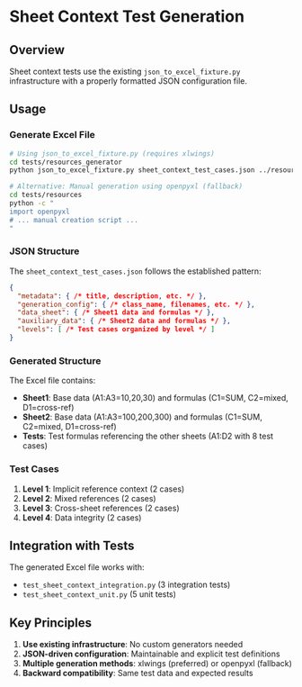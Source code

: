 # Sheet Context Test Generation

## Overview

Sheet context tests use the existing `json_to_excel_fixture.py` infrastructure with a properly formatted JSON configuration file.

## Usage

### Generate Excel File

```bash
# Using json_to_excel_fixture.py (requires xlwings)
cd tests/resources_generator
python json_to_excel_fixture.py sheet_context_test_cases.json ../resources

# Alternative: Manual generation using openpyxl (fallback)
cd tests/resources
python -c "
import openpyxl
# ... manual creation script ...
"
```

### JSON Structure

The `sheet_context_test_cases.json` follows the established pattern:

```json
{
  "metadata": { /* title, description, etc. */ },
  "generation_config": { /* class_name, filenames, etc. */ },
  "data_sheet": { /* Sheet1 data and formulas */ },
  "auxiliary_data": { /* Sheet2 data and formulas */ },
  "levels": [ /* Test cases organized by level */ ]
}
```

### Generated Structure

The Excel file contains:
- **Sheet1**: Base data (A1:A3=10,20,30) and formulas (C1=SUM, C2=mixed, D1=cross-ref)
- **Sheet2**: Base data (A1:A3=100,200,300) and formulas (C1=SUM, C2=mixed, D1=cross-ref)  
- **Tests**: Test formulas referencing the other sheets (A1:D2 with 8 test cases)

### Test Cases

1. **Level 1**: Implicit reference context (2 cases)
2. **Level 2**: Mixed references (2 cases)
3. **Level 3**: Cross-sheet references (2 cases)
4. **Level 4**: Data integrity (2 cases)

## Integration with Tests

The generated Excel file works with:
- `test_sheet_context_integration.py` (3 integration tests)
- `test_sheet_context_unit.py` (5 unit tests)

## Key Principles

1. **Use existing infrastructure**: No custom generators needed
2. **JSON-driven configuration**: Maintainable and explicit test definitions
3. **Multiple generation methods**: xlwings (preferred) or openpyxl (fallback)
4. **Backward compatibility**: Same test data and expected results